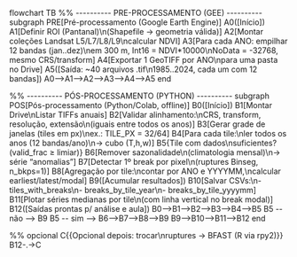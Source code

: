 flowchart TB
  %% ---------- PRE-PROCESSAMENTO (GEE) ----------
  subgraph PRE[Pré-processamento (Google Earth Engine)]
    A0([Início])
    A1[Definir ROI (Pantanal)\n(Shapefile -> geometria válida)]
    A2[Montar coleções Landsat L5/L7/L8/L9\ncalcular NDVI]
    A3[Para cada ANO: empilhar 12 bandas (jan..dez)\nem 300 m, Int16 = NDVI*10000\nNoData = -32768, mesmo CRS/transform]
    A4[Exportar 1 GeoTIFF por ANO\npara uma pasta no Drive]
    A5([Saída: ~40 arquivos .tif\n1985..2024, cada um com 12 bandas])
    A0-->A1-->A2-->A3-->A4-->A5
  end

  %% ---------- PÓS-PROCESSAMENTO (PYTHON) ----------
  subgraph POS[Pós-processamento (Python/Colab, offline)]
    B0([Início])
    B1[Montar Drive\nListar TIFFs anuais]
    B2[Validar alinhamento:\nCRS, transform, resolução, extensão\n(iguais entre todos os anos)]
    B3[Gerar grade de janelas (tiles em px)\nex.: TILE_PX = 32/64]
    B4[Para cada tile:\nler todos os anos (12 bandas/ano)\n→ cubo (T,h,w)]
    B5{Tile com dados\nsuficientes? (valid_frac ≥ limiar)}
    B6[Remover sazonalidade\n(climatologia mensal)\n→ série “anomalias”]
    B7[Detectar 1º break por pixel\n(ruptures Binseg, n_bkps=1)]
    B8[Agregação por tile:\ncontar por ANO e YYYYMM,\ncalcular earliest/latest/modal]
    B9([Acumular resultados])
    B10[Salvar CSVs:\n- tiles_with_breaks\n- breaks_by_tile_year\n- breaks_by_tile_yyyymm]
    B11[Plotar séries medianas por tile\n(com linha vertical no break modal)]
    B12([Saídas prontas p/ análise e aula])
    B0-->B1-->B2-->B3-->B4-->B5
    B5 -- não --> B9
    B5 -- sim --> B6-->B7-->B8-->B9
    B9-->B10-->B11-->B12
  end

  %% opcional
  C{{Opcional depois: trocar\nruptures → BFAST (R via rpy2)}}
  B12-.->C
